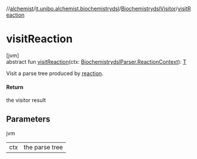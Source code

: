 //[alchemist](../../../index.md)/[it.unibo.alchemist.biochemistrydsl](../index.md)/[BiochemistrydslVisitor](index.md)/[visitReaction](visit-reaction.md)

# visitReaction

[jvm]\
abstract fun [visitReaction](visit-reaction.md)(ctx: [BiochemistrydslParser.ReactionContext](../-biochemistrydsl-parser/-reaction-context/index.md)): [T](../../it.unibo.alchemist.model.implementations.conditions/-generic-molecule-present/index.md)

Visit a parse tree produced by [reaction](../-biochemistrydsl-parser/reaction.md).

#### Return

the visitor result

## Parameters

jvm

| | |
|---|---|
| ctx | the parse tree |
